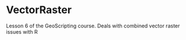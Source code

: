 # VectorRaster
Lesson 6 of the GeoScripting course. Deals with combined vector raster issues with R
